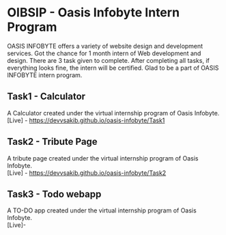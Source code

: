# OIBSIP - Oasis Infobyte Intern Program
OASIS INFOBYTE offers a variety of website design and development services. Got the chance for 1 month intern of Web development and design.
There are 3 task given to complete. After completing all tasks, if everything looks fine, the intern will be certified. Glad to be a part of OASIS INFOBYTE intern program.


## Task1 - Calculator
A Calculator created under the virtual internship program of Oasis Infobyte. <br>
[Live] - https://devvsakib.github.io/oasis-infobyte/Task1

## Task2 - Tribute Page
A tribute page created under the virtual internship program of Oasis Infobyte. <br>
[Live] - https://devvsakib.github.io/oasis-infobyte/Task2

## Task3 - Todo webapp
A TO-DO app created under the virtual internship program of Oasis Infobyte. <br>
[Live]- 
